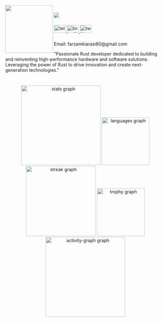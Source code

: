 <img align="left" height="150" src="https://lh3.googleusercontent.com/a/ACg8ocKXEcgH003p5bmaaLzhV-E0BlAJ8NZV5fb8m_R63Ohe4qdDW9Q=s360-c-no"  />

###

<div align="left">
  <img src="https://visitor-badge.laobi.icu/badge?page_id=farzamkiarasi80.farzamkiarasi80&"  />
</div>

###

<div align="left">
  <a href="https://t.me/farzamkiarasi80" target="_blank">
    <img src="https://raw.githubusercontent.com/maurodesouza/profile-readme-generator/master/src/assets/icons/social/telegram/default.svg" width="37" height="25" alt="telegram logo"  />
  </a>
  <a href="https://www.linkedin.com/in/farzamkiarasi80/" target="_blank">
    <img src="https://raw.githubusercontent.com/maurodesouza/profile-readme-generator/master/src/assets/icons/social/linkedin/default.svg" width="37" height="25" alt="linkedin logo"  />
  </a>
  <a href="https://x.com/farzamkiarasi80" target="_blank">
    <img src="https://raw.githubusercontent.com/maurodesouza/profile-readme-generator/master/src/assets/icons/social/twitter/default.svg" width="37" height="25" alt="twitter logo"  />
  </a>
</div>

###
<p align="left">Email: farzamkiarasi80@gmail.com</p>
<p align="left">"Passionate Rust developer dedicated to building and reinventing high-performance hardware and software solutions. Leveraging the power of Rust to drive innovation and create next-generation technologies."</p>

###

<br clear="both">

<div align="center">
  <img src="https://github-readme-stats.vercel.app/api?username=farzamkiarasi80&hide_title=false&hide_rank=false&show_icons=true&include_all_commits=true&count_private=true&disable_animations=false&theme=gruvbox&locale=en&hide_border=false&order=1" height="250" alt="stats graph"  />
  <img src="https://github-readme-stats.vercel.app/api/top-langs?username=farzamkiarasi80&locale=en&hide_title=false&layout=compact&card_width=320&langs_count=5&theme=gruvbox&hide_border=false&order=2" height="150" alt="languages graph"  />
  <img src="https://streak-stats.demolab.com?user=farzamkiarasi80&locale=en&mode=daily&theme=gruvbox&hide_border=false&border_radius=5&order=3" height="220" alt="streak graph"  />
  <img src="https://github-profile-trophy.vercel.app?username=farzamkiarasi80&theme=gruvbox&no-bg=false" height="150" alt="trophy graph"  />
  <img src="https://github-readme-activity-graph.vercel.app/graph?username=farzamkiarasi80&theme=gruvbox" height="250" alt="activity-graph graph"  />
</div>

###
